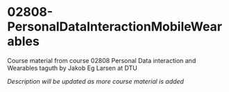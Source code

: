 # 02808-PersonalDataInteractionMobileWearables
Course material from course 02808 Personal Data interaction and Wearables taguth by Jakob Eg Larsen at DTU

*Description will be updated as more course material is added*
